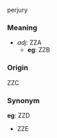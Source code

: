 perjury
### Meaning
+ _adj_: ZZA
    + __eg__: ZZB

### Origin

ZZC

### Synonym

__eg__: ZZD

+ ZZE


